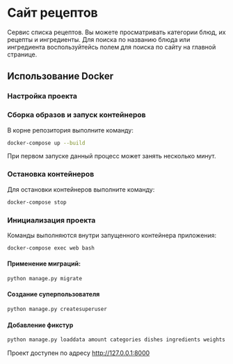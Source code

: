 # Сайт рецептов

Сервис списка рецептов. Вы можете просматривать категории блюд, их рецепты и ингредиенты. Для поиска по названию блюда или ингредиента воспользуйтейсь полем для поиска по сайту на главной странице.

## Использование Docker

### Настройка проекта

### Сборка образов и запуск контейнеров

В корне репозитория выполните команду:

```bash
docker-compose up --build
```

При первом запуске данный процесс может занять несколько минут.

### Остановка контейнеров

Для остановки контейнеров выполните команду:

```bash
docker-compose stop
```

### Инициализация проекта

Команды выполняются внутри запущенного контейнера приложения:

```bash
docker-compose exec web bash
```

#### Применение миграций:

```bash
python manage.py migrate
```


#### Создание суперпользователя

```bash
python manage.py createsuperuser
```

#### Добавление фикстур

```bash
python manage.py loaddata amount categories dishes ingredients weights 
```

Проект доступен по адресу http://127.0.0.1:8000
